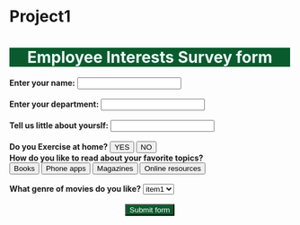 # Project1
<!DOCTYPE html>
 <html lang="en">

<head>
  <meta charset="UTF-8">
  <title>Project1 to github</title>
  <link  href="ci.css"  rel="stylesheet" type="text/css" >
  <style>
    .form{
      background-color: rgb(9, 91, 45) ;
      color: aliceblue;
      width: 500px;
      text-align: center;
    }
    .wi{
     width: 500px;
     
     background-color:
      rgb(157, 255, 127); 
      height: 330px;


    }
    .Submit{
      background-color:rgb(9, 91, 45) ;
      color: white;
      text-align: center;
      display: inline-block;
      
    }
    .Submit:active{
      background-color:rgb(234, 161, 27);
    }
    .div{
      text-align: center;
    }
  
  </style>
  
</head>
<body  >
    <div class="wi" >  
<h1 class="form">Employee Interests Survey form</h1>
<label  ><b>Enter your name:</b> </label>
<input >
<div>
<br> 
 
<div > 
<label><b>Enter your department:</b></label>
<input >
</div><br> 
<div > 
<label><b>Tell us little about yourslf:</b></label>
<input>
</div>
<br>
<label><b>Do you Exercise at home?</b></label>
<button  > YES</button>
<button > NO</button>
<div  > 
<label><b>How do you like to read about your favorite topics?</b></label>
<br>
<button  >Books</button>
<button  >Phone apps</button>
<button  >Magazines</button>
<button  >Online resources</button>

</div>
 <br><div> 
<label><b>What genre of movies do you like?</b> </label>
<select   id="item" name="item"  >
    <option value="item1">item1</option>
    <option value="item2">item2</option>
    <option value="item3">item3</option>
</select>
</div>
<br>
<div   class=" div">
<button class="Submit"  >Submit form</button>
</div>
 
</body>
</html>
